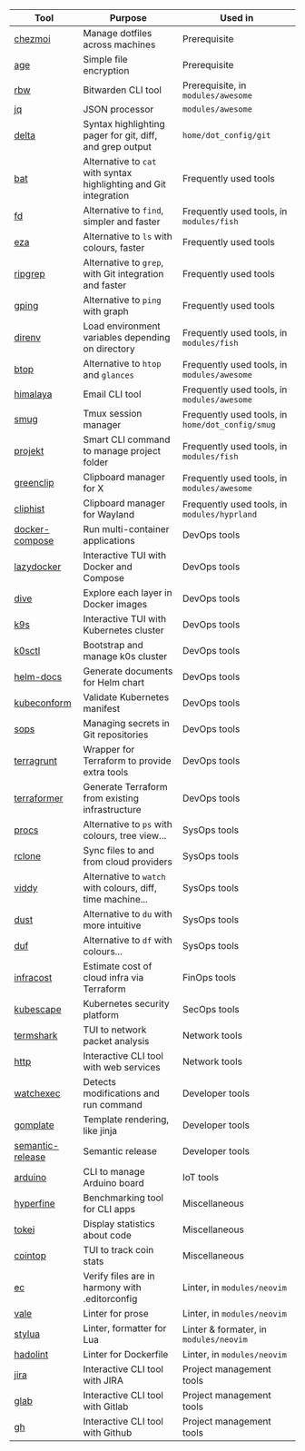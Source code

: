 | Tool                                                                        | Purpose                                                           | Used in                                          |
|-----------------------------------------------------------------------------|-------------------------------------------------------------------|--------------------------------------------------|
| [chezmoi](https://github.com/twpayne/chezmoi)                               | Manage dotfiles across machines                                   | Prerequisite                                     |
| [age](https://github.com/FiloSottile/age)                                   | Simple file encryption                                            | Prerequisite                                     |
| [rbw](https://github.com/dynamotn/rbw)                                      | Bitwarden CLI tool                                                | Prerequisite, in `modules/awesome`               |
| [jq](https://github.com/stedolan/jq)                                        | JSON processor                                                    | `modules/awesome`                                |
| [delta](https://github.com/dandavison/delta)                                | Syntax highlighting pager for git, diff, and grep output          | `home/dot_config/git`                            |
| [bat](https://github.com/sharkdp/bat)                                       | Alternative to `cat` with syntax highlighting and Git integration | Frequently used tools                            |
| [fd](https://github.com/sharkdp/fd)                                         | Alternative to `find`, simpler and faster                         | Frequently used tools, in `modules/fish`         |
| [eza](https://github.com/eza-community/eza)                                 | Alternative to `ls` with colours, faster                          | Frequently used tools                            |
| [ripgrep](https://github.com/BurntSushi/ripgrep)                            | Alternative to `grep`, with Git integration and faster            | Frequently used tools                            |
| [gping](https://github.com/orf/gping)                                       | Alternative to `ping` with graph                                  | Frequently used tools                            |
| [direnv](https://github.com/direnv/direnv)                                  | Load environment variables depending on directory                 | Frequently used tools, in `modules/fish`         |
| [btop](https://github.com/aristocratos/btop)                                | Alternative to `htop` and `glances`                               | Frequently used tools, in `modules/awesome`      |
| [himalaya](https://github.com/soywod/himalaya)                              | Email CLI tool                                                    | Frequently used tools, in `modules/awesome`      |
| [smug](https://github.com/ivaaaan/smug)                                     | Tmux session manager                                              | Frequently used tools, in `home/dot_config/smug` |
| [projekt](https://github.com/dynamotn/projekt)                              | Smart CLI command to manage project folder                        | Frequently used tools, in `modules/fish`         |
| [greenclip](https://github.com/erebe/greenclip)                             | Clipboard manager for X                                           | Frequently used tools, in `modules/awesome`      |
| [cliphist](https://github.com/sentriz/cliphist)                             | Clipboard manager for Wayland                                     | Frequently used tools, in `modules/hyprland`     |
| [docker-compose](https://github.com/docker/compose)                         | Run multi-container applications                                  | DevOps tools                                     |
| [lazydocker](https://github.com/jesseduffield/lazydocker)                   | Interactive TUI with Docker and Compose                           | DevOps tools                                     |
| [dive](https://github.com/wagoodman/dive)                                   | Explore each layer in Docker images                               | DevOps tools                                     |
| [k9s](https://github.com/derailed/k9s)                                      | Interactive TUI with Kubernetes cluster                           | DevOps tools                                     |
| [k0sctl](https://github.com/k0sproject/k0sctl)                              | Bootstrap and manage k0s cluster                                  | DevOps tools                                     |
| [helm-docs](https://github.com/norwoodj/helm-docs)                          | Generate documents for Helm chart                                 | DevOps tools                                     |
| [kubeconform](https://github.com/yannh/kubeconform)                         | Validate Kubernetes manifest                                      | DevOps tools                                     |
| [sops](https://github.com/getsops/sops)                                     | Managing secrets in Git repositories                              | DevOps tools                                     |
| [terragrunt](https://github.com/gruntwork-io/terragrunt)                    | Wrapper for Terraform to provide extra tools                      | DevOps tools                                     |
| [terraformer](https://github.com/GoogleCloudPlatform/terraformer)           | Generate Terraform from existing infrastructure                   | DevOps tools                                     |
| [procs](https://github.com/dalance/procs)                                   | Alternative to `ps` with colours, tree view...                    | SysOps tools                                     |
| [rclone](https://github.com/rclone/rclone)                                  | Sync files to and from cloud providers                            | SysOps tools                                     |
| [viddy](https://github.com/sachaos/viddy)                                   | Alternative to `watch` with colours, diff, time machine...        | SysOps tools                                     |
| [dust](https://github.com/bootandy/dust)                                    | Alternative to `du` with more intuitive                           | SysOps tools                                     |
| [duf](https://github.com/muesli/duf)                                        | Alternative to `df` with colours...                               | SysOps tools                                     |
| [infracost](https://github.com/infracost/infracost)                         | Estimate cost of cloud infra via Terraform                        | FinOps tools                                     |
| [kubescape](https://github.com/kubescape/kubescape)                         | Kubernetes security platform                                      | SecOps tools                                     |
| [termshark](https://github.com/gcla/termshark)                              | TUI to network packet analysis                                    | Network tools                                    |
| [http](https://github.com/httpie/cli)                                       | Interactive CLI tool with web services                            | Network tools                                    |
| [watchexec](https://github.com/watchexec/watchexec)                         | Detects modifications and run command                             | Developer tools                                  |
| [gomplate](https://github.com/hairyhenderson/gomplate)                      | Template rendering, like jinja                                    | Developer tools                                  |
| [semantic-release](https://github.com/go-semantic-release/semantic-release) | Semantic release                                                  | Developer tools                                  |
| [arduino](https://github.com/arduino/arduino-cli)                           | CLI to manage Arduino board                                       | IoT tools                                        |
| [hyperfine](https://github.com/sharkdp/hyperfine)                           | Benchmarking tool for CLI apps                                    | Miscellaneous                                    |
| [tokei](https://github.com/XAMPPRocky/tokei)                                | Display statistics about code                                     | Miscellaneous                                    |
| [cointop](https://github.com/arduino/arduino-cli)                           | TUI to track coin stats                                           | Miscellaneous                                    |
| [ec](https://github.com/editorconfig-checker/editorconfig-checker)          | Verify files are in harmony with .editorconfig                    | Linter, in `modules/neovim`                      |
| [vale](https://github.com/errata-ai/vale)                                   | Linter for prose                                                  | Linter, in `modules/neovim`                      |
| [stylua](https://github.com/JohnnyMorganz/StyLua)                           | Linter, formatter for Lua                                         | Linter & formater, in `modules/neovim`           |
| [hadolint](https://github.com/hadolint/hadolint)                            | Linter for Dockerfile                                             | Linter, in `modules/neovim`                      |
| [jira](https://github.com/ankitpokhrel/jira-cli)                            | Interactive CLI tool with JIRA                                    | Project management tools                         |
| [glab](https://gitlab.com/gitlab-org/cli)                                   | Interactive CLI tool with Gitlab                                  | Project management tools                         |
| [gh](https://github.com/cli/cli)                                            | Interactive CLI tool with Github                                  | Project management tools                         |
